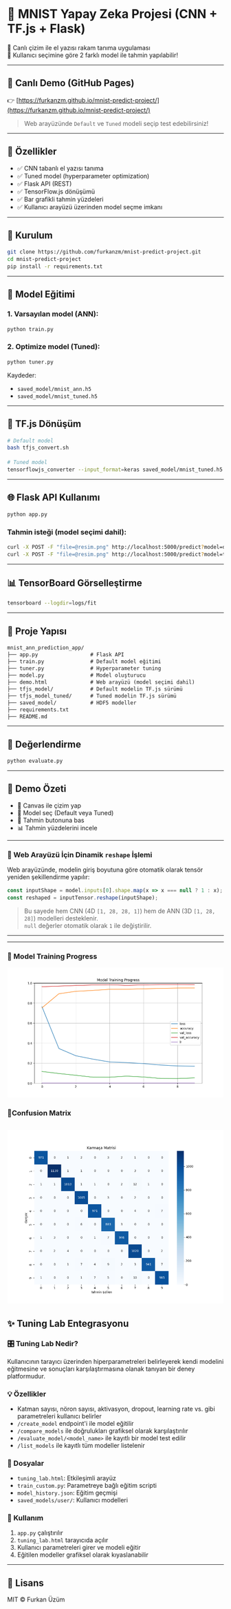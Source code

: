 # 🧠 MNIST Yapay Zeka Projesi (CNN + TF.js + Flask)

🎨 Canlı çizim ile el yazısı rakam tanıma uygulaması  
🧠 Kullanıcı seçimine göre 2 farklı model ile tahmin yapılabilir!

---

## 🔗 Canlı Demo (GitHub Pages)

👉 [https://furkanzm.github.io/mnist-predict-project/](https://furkanzm.github.io/mnist-predict-project/)

> Web arayüzünde `Default` ve `Tuned` modeli seçip test edebilirsiniz!

---

## 🧰 Özellikler

- ✅ CNN tabanlı el yazısı tanıma
- ✅ Tuned model (hyperparameter optimization)
- ✅ Flask API (REST)
- ✅ TensorFlow.js dönüşümü
- ✅ Bar grafikli tahmin yüzdeleri
- ✅ Kullanıcı arayüzü üzerinden model seçme imkanı

---

## 🔧 Kurulum

```bash
git clone https://github.com/furkanzm/mnist-predict-project.git
cd mnist-predict-project
pip install -r requirements.txt
```

---

## 🚀 Model Eğitimi

### 1. Varsayılan model (ANN):

```bash
python train.py
```

### 2. Optimize model (Tuned):

```bash
python tuner.py
```

Kaydeder:
- `saved_model/mnist_ann.h5`
- `saved_model/mnist_tuned.h5`

---

## 🔄 TF.js Dönüşüm

```bash
# Default model
bash tfjs_convert.sh

# Tuned model
tensorflowjs_converter --input_format=keras saved_model/mnist_tuned.h5 tfjs_model_tuned/
```

---

## 🌐 Flask API Kullanımı

```bash
python app.py
```

### Tahmin isteği (model seçimi dahil):

```bash
curl -X POST -F "file=@resim.png" http://localhost:5000/predict?model=default
curl -X POST -F "file=@resim.png" http://localhost:5000/predict?model=tuned
```

---

## 📊 TensorBoard Görselleştirme

```bash
tensorboard --logdir=logs/fit
```

---

## 📁 Proje Yapısı

```
mnist_ann_prediction_app/
├── app.py                 # Flask API
├── train.py               # Default model eğitimi
├── tuner.py               # Hyperparameter tuning
├── model.py               # Model oluşturucu
├── demo.html              # Web arayüzü (model seçimi dahil)
├── tfjs_model/            # Default modelin TF.js sürümü
├── tfjs_model_tuned/      # Tuned modelin TF.js sürümü
├── saved_model/           # HDF5 modeller
├── requirements.txt
├── README.md
```

---

## 🧪 Değerlendirme

```bash
python evaluate.py
```

---

## 🏁 Demo Özeti

- 🎨 Canvas ile çizim yap
- 🔘 Model seç (Default veya Tuned)
- 🧠 Tahmin butonuna bas
- 📊 Tahmin yüzdelerini incele

---

### 🔁 Web Arayüzü İçin Dinamik `reshape` İşlemi

Web arayüzünde, modelin giriş boyutuna göre otomatik olarak tensör yeniden şekillendirme yapılır:

```js
const inputShape = model.inputs[0].shape.map(x => x === null ? 1 : x);
const reshaped = inputTensor.reshape(inputShape);
```

> Bu sayede hem CNN (4D `[1, 28, 28, 1]`) hem de ANN (3D `[1, 28, 28]`) modelleri desteklenir.  
> `null` değerler otomatik olarak `1` ile değiştirilir.

---


---
### 🎯 Model Training Progress

![Model Training Progress](Figure_1.png)

### 🎯Confusion Matrix

![Confusion Matrix](Figure_2.png)
---

## ✨ Tuning Lab Entegrasyonu

### 🎛️ Tuning Lab Nedir?
Kullanıcının tarayıcı üzerinden hiperparametreleri belirleyerek kendi modelini eğitmesine ve sonuçları karşılaştırmasına olanak tanıyan bir deney platformudur.

### 💡 Özellikler
- Katman sayısı, nöron sayısı, aktivasyon, dropout, learning rate vs. gibi parametreleri kullanıcı belirler
- `/create_model` endpoint'i ile model eğitilir
- `/compare_models` ile doğrulukları grafiksel olarak karşılaştırılır
- `/evaluate_model/<model_name>` ile kayıtlı bir model test edilir
- `/list_models` ile kayıtlı tüm modeller listelenir

### 📄 Dosyalar
- `tuning_lab.html`: Etkileşimli arayüz
- `train_custom.py`: Parametreye bağlı eğitim scripti
- `model_history.json`: Eğitim geçmişi
- `saved_models/user/`: Kullanıcı modelleri

### 🎯 Kullanım
1. `app.py` çalıştırılır
2. `tuning_lab.html` tarayıcıda açılır
3. Kullanıcı parametreleri girer ve modeli eğitir
4. Eğitilen modeller grafiksel olarak kıyaslanabilir

---
## 📜 Lisans

MIT © Furkan Üzüm